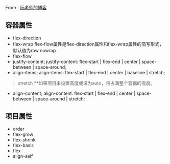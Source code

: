 From : [阮老师的博客](http://www.ruanyifeng.com/blog/2015/07/flex-grammar.html?utm_source=tuicool)

## 容器属性
- flex-direction
- flex-wrap flex-flow属性是flex-direction属性和flex-wrap属性的简写形式，默认值为row nowrap
- flex-flow
- justify-content; justify-content: flex-start | flex-end | center | space-between | space-around;
- align-items; align-items: flex-start | flex-end | center | baseline | stretch;
> stretch **如果项目未设置高度或设为auto，将占满整个容器的高度。
- align-content; align-content: flex-start | flex-end | center | space-between | space-around | stretch;

## 项目属性

- order
- flex-grow
- flex-shrink
- flex-basis
- flex
- align-self